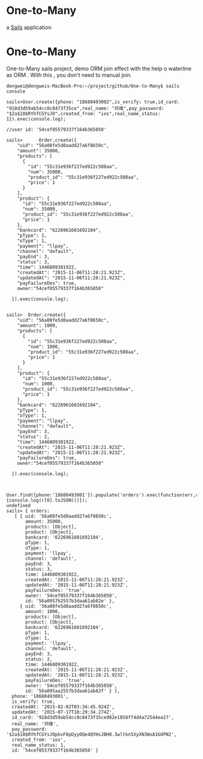 # One-to-Many

a [Sails](http://sailsjs.org) application
# One-to-Many
One-to-Many sails project, demo ORM join effect with the help o waterline as ORM . With this , you don't need to manual join.
  
    dengwei@dengweis-MacBook-Pro:~/project/github/One-to-Many$ sails console
    
    sails>User.create({phone: "18680493002",is_verify: true,id_card: "918d3d59ab54cc0c8473f35ce",real_name: "邓维",pay_password: "$2a$10$RYhfCGYsJ0",created_from: "ios",real_name_status: 1}).exec(console.log);
    
    //user id: '54cef05579337f164b365050'
    
    sails>      Order.create({
        "uid": "56a08fe5d8aadd27a6f8650c",
        "amount": 35000,
        "products": [
          {
            "id": "55c31e936f227ed922c508aa",
            "num": 35000,
            "product_id": "55c31e936f227ed922c508aa",
            "price": 1
          }
        ],
        "product": {
          "id": "55c31e936f227ed922c508aa",
          "num": 35000,
          "product_id": "55c31e936f227ed922c508aa",
          "price": 1
        },
        "bankcard": "6226961601692104",
        "pType": 1,
        "oType": 1,
        "payment": "llpay",
        "channel": "default",
        "payEnd": 3,
        "status": 3,
        "time": 1446809301922,
        "createdAt": "2015-11-06T11:28:21.923Z",
        "updatedAt": "2015-11-06T11:28:21.923Z",
        "payFailureDes": true,
        owner:"54cef05579337f164b365050"
        
      }).exec(console.log);
    
    
    sails>  Order.create({
        "uid": "56a08fe5d8aadd27a6f8650c",
        "amount": 1000,
        "products": [
          {
            "id": "55c31e936f227ed922c508aa",
            "num": 1000,
            "product_id": "55c31e936f227ed922c508aa",
            "price": 1
          }
        ],
        "product": {
          "id": "55c31e936f227ed922c508aa",
          "num": 1000,
          "product_id": "55c31e936f227ed922c508aa",
          "price": 1
        },
        "bankcard": "6226961601692104",
        "pType": 1,
        "oType": 1,
        "payment": "llpay",
        "channel": "default",
        "payEnd": 3,
        "status": 2,
        "time": 1446809301922,
        "createdAt": "2015-11-06T11:28:21.923Z",
        "updatedAt": "2015-11-06T11:28:21.923Z",
        "payFailureDes": true,
        owner:"54cef05579337f164b365050"
        
      }).exec(console.log);
    
    
    
    User.find({phone:'18680493001'}).populate('orders').exec(function(err,r){console.log(r[0].toJSON())});
    undefined
    sails> { orders: 
       [ { uid: '56a08fe5d8aadd27a6f8650c',
           amount: 35000,
           products: [Object],
           product: [Object],
           bankcard: '6226961601692104',
           pType: 1,
           oType: 1,
           payment: 'llpay',
           channel: 'default',
           payEnd: 3,
           status: 3,
           time: 1446809301922,
           createdAt: '2015-11-06T11:28:21.923Z',
           updatedAt: '2015-11-06T11:28:21.923Z',
           payFailureDes: 'true',
           owner: '54cef05579337f164b365050',
           id: '56a0957b2557b3daa61ab82e' },
         { uid: '56a08fe5d8aadd27a6f8650c',
           amount: 1000,
           products: [Object],
           product: [Object],
           bankcard: '6226961601692104',
           pType: 1,
           oType: 1,
           payment: 'llpay',
           channel: 'default',
           payEnd: 3,
           status: 2,
           time: 1446809301922,
           createdAt: '2015-11-06T11:28:21.923Z',
           updatedAt: '2015-11-06T11:28:21.923Z',
           payFailureDes: 'true',
           owner: '54cef05579337f164b365050',
           id: '56a095aa2557b3daa61ab82f' } ],
      phone: '18680493001',
      is_verify: true,
      createdAt: '2015-02-02T03:34:45.924Z',
      updatedAt: '2015-07-17T10:29:34.274Z',
      id_card: '918d3d59ab54cc0c8473f35ce982e1858ff4d4a72544ea27',
      real_name: '邓维',
      pay_password: '$2a$10$RYhfCGYsJ0pbvF8pDyyOQe4QYHsJBH0.3wltkn5XyXN3WxA1UdPN2',
      created_from: 'ios',
      real_name_status: 1,
      id: '54cef05579337f164b365050' }


